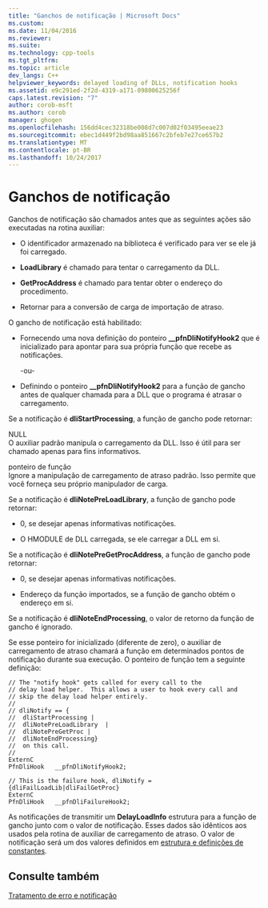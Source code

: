 ```yaml
---
title: "Ganchos de notificação | Microsoft Docs"
ms.custom: 
ms.date: 11/04/2016
ms.reviewer: 
ms.suite: 
ms.technology: cpp-tools
ms.tgt_pltfrm: 
ms.topic: article
dev_langs: C++
helpviewer_keywords: delayed loading of DLLs, notification hooks
ms.assetid: e9c291ed-2f2d-4319-a171-09800625256f
caps.latest.revision: "7"
author: corob-msft
ms.author: corob
manager: ghogen
ms.openlocfilehash: 156dd4cec32318be008d7c007d02f03495eeae23
ms.sourcegitcommit: ebec1d449f2bd98aa851667c2bfeb7e27ce657b2
ms.translationtype: MT
ms.contentlocale: pt-BR
ms.lasthandoff: 10/24/2017
---
```

# <a name="notification-hooks"></a>Ganchos de notificação
Ganchos de notificação são chamados antes que as seguintes ações são executadas na rotina auxiliar:  
  
-   O identificador armazenado na biblioteca é verificado para ver se ele já foi carregado.  
  
-   **LoadLibrary** é chamado para tentar o carregamento da DLL.  
  
-   **GetProcAddress** é chamado para tentar obter o endereço do procedimento.  
  
-   Retornar para a conversão de carga de importação de atraso.  
  
 O gancho de notificação está habilitado:  
  
-   Fornecendo uma nova definição do ponteiro **__pfnDliNotifyHook2** que é inicializado para apontar para sua própria função que recebe as notificações.  
  
     -ou-  
  
-   Definindo o ponteiro **__pfnDliNotifyHook2** para a função de gancho antes de qualquer chamada para a DLL que o programa é atrasar o carregamento.  
  
 Se a notificação é **dliStartProcessing**, a função de gancho pode retornar:  
  
 NULL  
 O auxiliar padrão manipula o carregamento da DLL. Isso é útil para ser chamado apenas para fins informativos.  
  
 ponteiro de função  
 Ignore a manipulação de carregamento de atraso padrão. Isso permite que você forneça seu próprio manipulador de carga.  
  
 Se a notificação é **dliNotePreLoadLibrary**, a função de gancho pode retornar:  
  
-   0, se desejar apenas informativas notificações.  
  
-   O HMODULE de DLL carregada, se ele carregar a DLL em si.  
  
 Se a notificação é **dliNotePreGetProcAddress**, a função de gancho pode retornar:  
  
-   0, se desejar apenas informativas notificações.  
  
-   Endereço da função importados, se a função de gancho obtém o endereço em si.  
  
 Se a notificação é **dliNoteEndProcessing**, o valor de retorno da função de gancho é ignorado.  
  
 Se esse ponteiro for inicializado (diferente de zero), o auxiliar de carregamento de atraso chamará a função em determinados pontos de notificação durante sua execução. O ponteiro de função tem a seguinte definição:  
  
```  
// The "notify hook" gets called for every call to the  
// delay load helper.  This allows a user to hook every call and  
// skip the delay load helper entirely.  
//  
// dliNotify == {  
//  dliStartProcessing |  
//  dliNotePreLoadLibrary  |  
//  dliNotePreGetProc |  
//  dliNoteEndProcessing}  
//  on this call.  
//  
ExternC  
PfnDliHook   __pfnDliNotifyHook2;  
  
// This is the failure hook, dliNotify = {dliFailLoadLib|dliFailGetProc}  
ExternC  
PfnDliHook   __pfnDliFailureHook2;  
```  
  
 As notificações de transmitir um **DelayLoadInfo** estrutura para a função de gancho junto com o valor de notificação. Esses dados são idênticos aos usados pela rotina de auxiliar de carregamento de atraso. O valor de notificação será um dos valores definidos em [estrutura e definições de constantes](../../build/reference/structure-and-constant-definitions.md).  
  
## <a name="see-also"></a>Consulte também  
 [Tratamento de erro e notificação](../../build/reference/error-handling-and-notification.md)